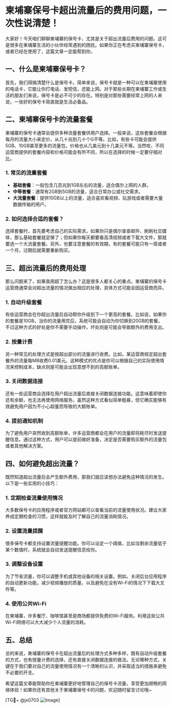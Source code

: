 # 柬埔寨保号卡超出流量后的费用问题，一次性说清楚！

大家好！今天咱们聊聊柬埔寨的保号卡，尤其是关于超出流量后费用的问题。这可是很多在柬埔寨生活的小伙伴经常遇到的困扰。如果你正在考虑买柬埔寨保号卡，或者已经在使用了，这篇文章一定能帮到你。

## 一、什么是柬埔寨保号卡？

首先，我们得搞清楚什么是保号卡。简单来说，保号卡就是一种可以在柬埔寨使用的电话卡，它能让你打电话、发短信，还能上网。对于那些长期在柬埔寨工作或生活的朋友们来说，保号卡是必不可少的存在。特别是对那些需要经常上网的人来说，一张好的保号卡简直就是生活必备品。

## 二、柬埔寨保号卡的流量套餐

柬埔寨的保号卡通常会提供多种流量套餐供用户选择。一般来说，这些套餐会根据每月的流量大小来定价，从几十兆到几十个G不等。比如，有些卡可能会提供5GB、10GB甚至更多的流量包，价格也从几美元到十几美元不等。当然啦，不同运营商提供的套餐内容和价格可能会有所不同，所以在选择的时候一定要仔细对比。

### 1. 常见的流量套餐

- **基础套餐**：一般包含几百兆到1GB左右的流量，适合偶尔上网的人群。
- **中等套餐**：通常有2GB到5GB的流量，适合日常办公或社交需求。
- **大流量套餐**：提供10GB以上的流量，适合喜欢看视频、玩游戏或者需要大量数据传输的用户。

### 2. 如何选择合适的套餐？

选择套餐时，首先要考虑自己的实际需求。如果你只是偶尔查查邮件、刷刷社交媒体，那么基础套餐就足够了；但如果你每天都要看高清视频或者下载大文件，那就要选一个大流量套餐。另外，也要注意套餐的有效期，有的套餐可能只有一周或者一个月，过期后就需要重新购买。

## 三、超出流量后的费用处理

那么问题来了，如果我用超了怎么办？这是很多人都关心的重点。柬埔寨的保号卡运营商通常会对超出流量的情况做出相应的处理，具体方式可能会因运营商而异。

### 1. 自动升级套餐

有些运营商会在你超出流量后自动帮你升级到下一个更高的套餐。比如说，如果你的套餐是10GB，当你的流量用完后，系统可能会自动为你切换到20GB的套餐。不过这种方式的好处是你不需要手动操作，坏处则是可能会导致额外的费用支出。

### 2. 按量计费

另一种常见的处理方式是按超出部分的流量进行收费。比如，某运营商规定超出套餐外的流量每MB收费0.01美元。这种模式的优点是你可以根据自己的实际使用情况来控制成本，缺点则是可能会出现意想不到的高额账单。

### 3. 关闭数据连接

还有一些运营商会选择在用户超出流量后直接关闭数据连接功能。这意味着即使你还有余额，也无法再使用网络服务。虽然这种方式看似简单粗暴，但它确实能够有效避免用户因为不小心超量而导致的大额账单。

### 4. 提前通知机制

为了避免用户突然收到高额账单，许多运营商都会在用户的流量即将耗尽时发送提醒信息。通过这种方式，用户可以提前做好准备，决定是否需要购买额外的流量包或者其他解决方案。

## 四、如何避免超出流量？

既然知道超出流量后会产生额外费用，那我们就应该想办法避免这种情况的发生。以下是一些实用的小技巧：

### 1. 定期检查流量使用情况

大多数保号卡的应用程序或者官方网站都可以查看当前的流量使用状况。建议大家养成定期检查的习惯，这样就能及时了解自己的流量消耗情况。

### 2. 设置流量提醒

很多保号卡都支持设置流量提醒功能。你可以设定一个阈值，比如当剩余流量低于某个数值时，系统就会自动发送提醒信息给你。

### 3. 调整设备设置

为了节省流量，你可以调整手机或其他设备的相关设置。例如，关闭后台应用程序的自动更新功能，减少视频播放的质量，以及避免在没有Wi-Fi的情况下下载大文件等。

### 4. 使用公共Wi-Fi

在柬埔寨，许多餐厅、咖啡馆甚至是商场都提供免费的Wi-Fi服务。利用这些公共Wi-Fi网络可以大大减少个人流量的消耗。

## 五、总结

总的来说，柬埔寨的保号卡在超出流量后的处理方式多种多样，既有自动升级套餐的方式，也有按量计费的选择，还有直接关闭数据连接的做法。无论哪种方式，关键在于我们要对自己的流量使用情况有一个清晰的认识，并采取适当的措施来避免不必要的开支。

希望这篇文章能帮助你在柬埔寨更好地管理自己的保号卡流量，享受更加顺畅的网络体验！如果你还有其他关于柬埔寨保号卡的问题，欢迎随时留言讨论哦~

[TG💪+ @jx0703 ![Image](https://github.com/user-attachments/assets/dbca1d08-cadb-493c-b0ec-ad6f7a83f270)]